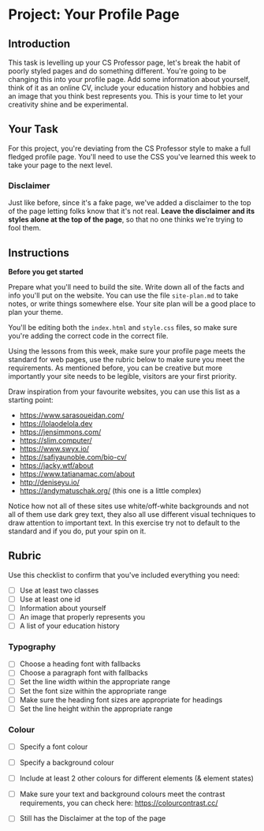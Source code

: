 # Project: Your Profile Page

## Introduction

This task is levelling up your CS Professor page, let's break the habit of poorly styled pages and do something different. You're going to be changing this into your profile page. Add some information about yourself, think of it as an online CV, include your education history and hobbies and an image that you think best represents you. This is your time to let your creativity shine and be experimental.

## Your Task

For this project, you're deviating from the CS Professor style to make a full fledged profile page. You'll need to use the CSS you've learned this week to take your page to the next level.

### Disclaimer

Just like before, since it's a fake page, we've added a disclaimer to the top of the page letting folks know that it's not real. **Leave the disclaimer and its styles alone at the top of the page**, so that no one thinks we're trying to fool them.

## Instructions

**Before you get started**

Prepare what you'll need to build the site. Write down all of the facts and info you'll put on the website. You can use the file `site-plan.md` to take notes, or write things somewhere else. Your site plan will be a good place to plan your theme.

You'll be editing both the `index.html` and `style.css` files, so make sure you're adding the correct code in the correct file.

Using the lessons from this week, make sure your profile page meets the standard for web pages, use the rubric below to make sure you meet the requirements. As mentioned before, you can be creative but more importantly your site needs to be legible, visitors are your first priority.

Draw inspiration from your favourite websites, you can use this list as a starting point:
- https://www.sarasoueidan.com/
- https://lolaodelola.dev
- https://jensimmons.com/
- https://slim.computer/
- https://www.swyx.io/
- https://safiyaunoble.com/bio-cv/
- https://jacky.wtf/about
- https://www.tatianamac.com/about
- http://deniseyu.io/
- https://andymatuschak.org/ (this one is a little complex)

Notice how not all of these sites use white/off-white backgrounds and not all of them use dark grey text, they also all use different visual techniques to draw attention to important text. In this exercise try not to default to the standard and if you do, put your spin on it.

## Rubric

Use this checklist to confirm that you've included everything you need:

- [ ] Use at least two classes
- [ ] Use at least one id
- [ ] Information about yourself
- [ ] An image that properly represents you
- [ ] A list of your education history

### Typography
- [ ] Choose a heading font with fallbacks
- [ ] Choose a paragraph font with fallbacks
- [ ] Set the line width within the appropriate range
- [ ] Set the font size within the appropriate range
- [ ] Make sure the heading font sizes are appropriate for headings
- [ ] Set the line height within the appropriate range

### Colour
- [ ] Specify a font colour
- [ ] Specify a background colour
- [ ] Include at least 2 other colours for different elements (& element states)
- [ ] Make sure your text and background colours meet the contrast requirements, you can check here: https://colourcontrast.cc/

- [ ] Still has the Disclaimer at the top of the page
